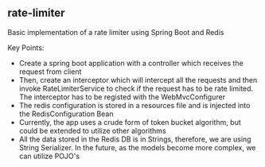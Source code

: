 ## rate-limiter

Basic implementation of a rate limiter using Spring Boot and Redis

Key Points:

* Create a spring boot application with a controller which receives the request from client
* Then, create an interceptor which will intercept all the requests and then invoke RateLimiterService to check if the
  request has to be rate limited. The interceptor has to be registed with the WebMvcConfigurer
* The redis configuration is stored in a resources file and is injected into the RedisConfiguration Bean
* Currently, the app uses a crude form of token bucket algorithm, but could be extended to utilize other algorithms
* All the data stored in the Redis DB is in Strings, therefore, we are using String Serializer. In the future, as the
  models become more complex, we can utilize POJO's
